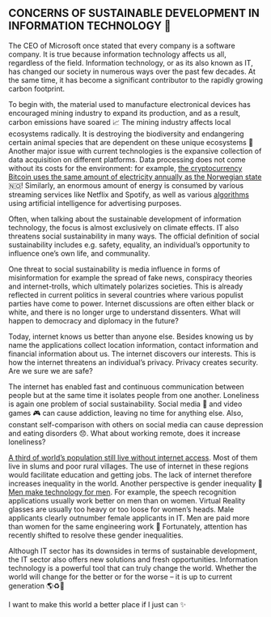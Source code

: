 ## CONCERNS OF SUSTAINABLE DEVELOPMENT IN INFORMATION TECHNOLOGY 🌱

The CEO of Microsoft once stated that every company is a software company. It is true because information technology affects us all, regardless of the field. Information technology, or as its also known as IT, has changed our society in numerous ways over the past few decades. At the same time, it has become a significant contributor to the rapidly growing carbon footprint.

To begin with, the material used to manufacture electronical devices has encouraged mining industry to expand its production, and as a result, carbon emissions have soared 📈 The mining industry affects local ecosystems radically. It is destroying the biodiversity and endangering certain animal species that are dependent on these unique ecosystems 🐾 Another major issue with current technologies is the expansive collection of data acquisition on different platforms. Data processing does not come without its costs for the environment: for example, [the cryptocurrency Bitcoin uses the same amount of electricity annually as the Norwegian state](https://www.forbes.com/advisor/investing/cryptocurrency/bitcoins-energy-usage-explained/) 🇳🇴! Similarly, an enormous amount of energy is consumed by various streaming services like Netflix and Spotify, as well as various [algorithms](https://greensoftware.foundation/articles/why-should-sustainability-be-a-first-class-consideration-for-ai-systems) using artificial intelligence for advertising purposes.

Often, when talking about the sustainable development of information technology, the focus is almost exclusively on climate effects. IT also threatens social sustainability in many ways. The official definition of social sustainability includes e.g. safety, equality, an individual’s opportunity to influence one’s own life, and communality.

One threat to social sustainability is media influence in forms of misinformation for example the spread of fake news, conspiracy theories and internet-trolls, which ultimately polarizes societies. This is already reflected in current politics in several countries where various populist parties have come to power. Internet discussions are often either black or white, and there is no longer urge to understand dissenters. What will happen to democracy and diplomacy in the future?

Today, internet knows us better than anyone else. Besides knowing us by name the applications collect location information, contact information and financial information about us. The internet discovers our interests. This is how the internet threatens an individual’s privacy. Privacy creates security. Are we sure we are safe?

The internet has enabled fast and continuous communication between people but at the same time it isolates people from one another. Loneliness is again one problem of social sustainability. Social media 📱 and video games 🎮 can cause addiction, leaving no time for anything else. Also, constant self-comparison with others on social media can cause depression and eating disorders 😞. What about working remote, does it increase loneliness?

[A third of world’s population still live without internet access](https://www.theguardian.com/technology/2021/nov/30/more-than-a-third-of-worlds-population-has-never-used-the-internet-says-un). Most of them live in slums and poor rural villages. The use of internet in these regions would facilitate education and getting jobs. The lack of internet therefore increases inequality in the world. Another perspective is gender inequality 🚻 [Men make technology for men](https://www.maynoothuniversity.ie/research/spotlight-research/are-new-technologies-men-only). For example, the speech recognition applications usually work better on men than on women. Virtual Reality glasses are usually too heavy or too loose for women’s heads. Male applicants clearly outnumber female applicants in IT. Men are paid more than women for the same engineering work 🤑 Fortunately, attention has recently shifted to resolve these gender inequalities.

Although IT sector has its downsides in terms of sustainable development, the IT sector also offers new solutions and fresh opportunities. Information technology is a powerful tool that can truly change the world. Whether the world will change for the better or for the worse – it is up to current generation 🌎♻️💚


I want to make this world a better place if I just can :sparkles:
